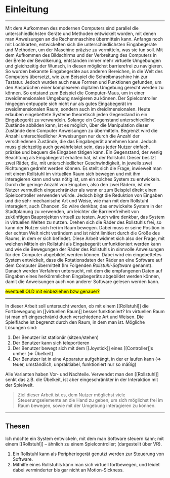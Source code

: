 # Einleitung
___
Mit dem Aufkommen des modernen Computers sind parallel die unterschiedlichsten Geräte und Methoden entwickelt worden, mit denen man Anweisungen an die Rechenmaschine übermitteln kann. Anfangs noch mit Lochkarten, entwickelten sich die unterschiedlichsten Eingabegeräte und Methoden, um der Maschine präzise zu vermitteln, was sie tun soll. Mit dem Aufkommen des Bildschirms und der Verbreitung des Computers in der Breite der Bevölkerung, entstanden immer mehr virtuelle Umgebungen und gleichzeitig der Wunsch, in diesen möglichst barrierefrei zu navigieren. So wurden bekannte Eingabegeräte aus anderen Bereichen, in die Welt des Computers übersetzt, wie zum Beispiel die Schreibmaschine hin zur Tastatur. Jedoch wurden auch neue Formen und Funktionen gefunden, um den Ansprüchen einer komplexeren digitalen Umgebung gerecht werden zu können. So entstand zum Beispiel die Computer-Maus, um in einer zweidimensionalen Umgebung navigieren zu können. Der Spielcontroller hingegen entpuppte sich nicht nur als gutes Eingabegerät im zweidimensionalen Raum, sondern auch im dreidimensionalen. 
Heute erlauben eingebettete Systeme theoretisch jeden Gegenstand in ein Eingabegerät zu verwandeln. Solange ein Gegenstand unterschiedliche Zustände abbilden kann, ist es möglich, über die Manipulation dieser Zustände dem Computer Anweisungen zu übermitteln. Begrenzt wird die Anzahl unterschiedlicher Anweisungen nur durch die Anzahl der verschiedenen Zustände, die das Eingabegerät annehmen kann. Jedoch muss gleichzeitig auch gewährleistet sein, dass jeder Nutzer einfach, präzise und bequem die Eingaben tätigen kann. 
Ein Gegenstand, der wenig Beachtung als Eingabegerät erhalten hat, ist der Rollstuhl. Dieser besitzt zwei Räder, die, mit unterschiedlicher Geschwindigkeit, in jeweils zwei Richtungen gedreht werden können. Es stellt sich die Frage, inwieweit man mit einem Rollstuhl im virtuellen Raum sich bewegen und mit ihm interagieren kann und was nötig ist, um ein solches System zu entwickeln. Durch die geringe Anzahl von Eingaben, also den zwei Rädern, ist der Nutzer vermutlich eingeschränkter als wenn er zum Beispiel direkt einen Spielcontroller verwenden würde. Jedoch birgt die Reduktion von Eingaben und die sehr mechanische Art und Weise, wie man mit dem Rollstuhl interagiert, auch Chancen. So wäre denkbar, das entwickelte System in der Stadtplanung zu verwenden, um leichter die Barrierefreiheit von zukünftigen Bauprojekten virtuell zu testen. Auch wäre denkbar, das System in virtuellen Welten zu nutzen. Drehen sich die Räder des Rollstuhls frei, so kann der Nutzer sich frei im Raum bewegen. Dabei muss er seine Position in der echten Welt nicht verändern und ist nicht limitiert durch die Größe des Raums, in dem er sich befindet. 
Diese Arbeit widmet sich also der Frage, mit welchen Mitteln ein Rollstuhl als Eingabegerät umfunktioniert werden kann und wie die Bewegungen der Räder des Rollstuhls in sinnvolle Anweisungen für den Computer abgebildet werden können. Dabei wird ein eingebettetes System entwickelt, dass die Rotationsdaten der Räder an eine Software auf dem Computer übermittelt (Im Folgenden _Rollstuhl-Software_ genannt). Danach werden Verfahren untersucht, mit dem die empfangenen Daten auf Eingaben eines herkömmlichen Eingabegeräts abgebildet werden können, damit die Anweisungen auch von anderer Software gelesen werden kann.

<mark>eventuell OLD mit einbeziehen bzw genauer?</mark>

___

In dieser Arbeit soll untersucht werden, ob mit einem [[Rollstuhl]] die Fortbewegung im [[virtuellen Raum]] besser funktioniert?
Im virtuellen Raum ist man oft eingeschränkt durch verschiedene Art und Weisen. 
Die Spielfläche ist begrenzt durch den Raum, in dem man ist. 
Mögliche Lösungen sind:
1. Der Benutzer ist stationär (sitzen/stehen)
2. Der Benutzer kann sich teleportieren
3. Der Benutzer bewegt sich mit dem [[Joystick]] eines [[Controller]]s umher (=> Übelkeit)
4. Der Benutzer ist in eine Apparatur aufgehängt, in der er laufen kann (=> teuer, umständlich, unpraktiabel, funktioniert nur so mäßig)

Alle Varianten haben Vor- und Nachteile. Verwendet man den [[Rollstuhl]] senkt das z.B. die Übelkeit, ist aber eingeschränkter in der Interaktion mit der Spielwelt. 

>Ziel dieser Arbeit ist es, dem Nutzer möglichst viele Steuerungselemente an die Hand zu geben, um sich möglichst frei im Raum bewegen, sowie mit der Umgebung interagieren zu können.

___

## Thesen
Ich möchte ein System entwickeln, mit dem man Software steuern kann; mit einem [[Rollstuhl]] – ähnlich zu einem Spielcontroller; (dargestellt über VR).
1. Ein Rollstuhl kann als Peripheriegerät genutzt werden zur Steuerung von Software.
2. Mithilfe eines Rollstuhls kann man sich virtuell fortbewegen, und leidet dabei verminderter bis gar nicht an Motion-Sickness.


